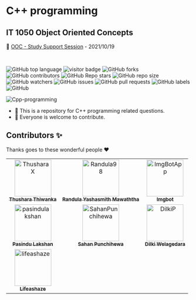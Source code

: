 # C++ programming

<h2><strong>IT 1050 Object Oriented Concepts</strong></h2>

🔴 [OOC - Study Support Session](https://github.com/ThusharaX/OOC-Study-Support-Session) - 2021/10/19

<br>

![GitHub top language](https://img.shields.io/github/languages/top/ThusharaX/Cpp-programming)
![visitor badge](https://visitor-badge.glitch.me/badge?page_id=ThusharaX.Cpp-programming)
![GitHub forks](https://img.shields.io/github/forks/ThusharaX/Cpp-programming?style=social)
![GitHub contributors](https://img.shields.io/github/contributors/ThusharaX/Cpp-programming)
![GitHub Repo stars](https://img.shields.io/github/stars/ThusharaX/Cpp-programming?style=social)
![GitHub repo size](https://img.shields.io/github/repo-size/ThusharaX/Cpp-programming)
![GitHub watchers](https://img.shields.io/github/watchers/ThusharaX/Cpp-programming?style=social)
![GitHub issues](https://img.shields.io/github/issues/ThusharaX/Cpp-programming)
![GitHub pull requests](https://img.shields.io/github/issues-pr/ThusharaX/Cpp-programming)
![GitHub labels](https://img.shields.io/github/labels/ThusharaX/Cpp-programming/help%20wanted)
![GitHub](https://img.shields.io/github/license/ThusharaX/Cpp-programming)

![Cpp-programming](https://socialify.git.ci/ThusharaX/Cpp-programming/image?description=1&forks=1&language=1&logo=https%3A%2F%2Fraw.githubusercontent.com%2FBinaryMatter%2FBinaryMatter.github.io%2Fgh-pages%2FlogoRoundwithBorder.png&owner=1&pattern=Circuit%20Board&stargazers=1&theme=Dark)

- 🌱 This is a repository for C++ programming related questions.
- 👯 Everyone is welcome to contribute.

## Contributors ✨

Thanks goes to these wonderful people :heart:

<!-- readme: contributors -start -->
<table>
<tr>
    <td align="center">
        <a href="https://github.com/ThusharaX">
            <img src="https://avatars.githubusercontent.com/u/47711719?v=4" width="100(px);" alt="ThusharaX"/>
            <br />
            <sub><b>Thushara Thiwanka</b></sub>
        </a>
    </td>
    <td align="center">
        <a href="https://github.com/Randula98">
            <img src="https://avatars.githubusercontent.com/u/85297495?v=4" width="100(px);" alt="Randula98"/>
            <br />
            <sub><b>Randula Yashasmith Mawaththa</b></sub>
        </a>
    </td>
    <td align="center">
        <a href="https://github.com/ImgBotApp">
            <img src="https://avatars.githubusercontent.com/u/31427850?v=4" width="100(px);" alt="ImgBotApp"/>
            <br />
            <sub><b>Imgbot</b></sub>
        </a>
    </td></tr>
<tr>
    <td align="center">
        <a href="https://github.com/pasindulakshan">
            <img src="https://avatars.githubusercontent.com/u/74607482?v=4" width="100(px);" alt="pasindulakshan"/>
            <br />
            <sub><b>Pasindu Lakshan</b></sub>
        </a>
    </td>
    <td align="center">
        <a href="https://github.com/SahanPunchihewa">
            <img src="https://avatars.githubusercontent.com/u/72688889?v=4" width="100(px);" alt="SahanPunchihewa"/>
            <br />
            <sub><b>Sahan Punchihewa</b></sub>
        </a>
    </td>
    <td align="center">
        <a href="https://github.com/DilkiP">
            <img src="https://avatars.githubusercontent.com/u/83983108?v=4" width="100(px);" alt="DilkiP"/>
            <br />
            <sub><b>Dilki Welagedara</b></sub>
        </a>
    </td></tr>
<tr>
    <td align="center">
        <a href="https://github.com/lifeashaze">
            <img src="https://avatars.githubusercontent.com/u/34096693?v=4" width="100(px);" alt="lifeashaze"/>
            <br />
            <sub><b>Lifeashaze</b></sub>
        </a>
    </td></tr>
</table>
<!-- readme: contributors -end -->

